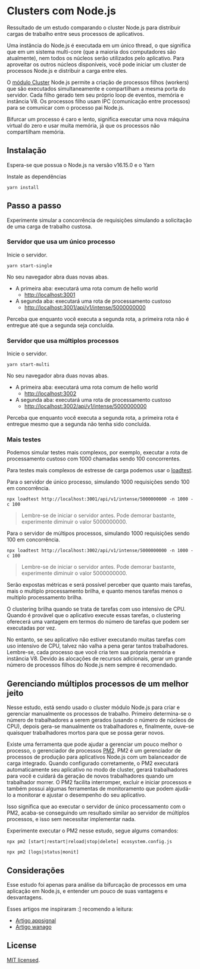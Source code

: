# Clusters com Node.js

Ressultado de um estudo comparando o cluster Node.js para distribuir cargas de trabalho entre seus processos de aplicativos.

Uma instância do Node.js é executada em um único thread, o que significa que em um sistema multi-core (que a maioria dos computadores são atualmente), nem todos os núcleos serão utilizados pelo aplicativo. Para aproveitar os outros núcleos disponíveis, você pode iniciar um cluster de processos Node.js e distribuir a carga entre eles.

O [módulo Cluster](https://nodejs.org/api/cluster.html) Node.js permite a criação de processos filhos (workers) que são executados simultaneamente e compartilham a mesma porta do servidor. Cada filho gerado tem seu próprio loop de eventos, memória e instância V8. Os processos filho usam IPC (comunicação entre processos) para se comunicar com o processo pai Node.js.

Bifurcar um processo é caro e lento, significa executar uma nova máquina virtual do zero e usar muita memória, já que os processos não compartilham memória.

## Instalação

Espera-se que possua o Node.js na versão v16.15.0 e o Yarn

Instale as dependências

```
yarn install
```

## Passo a passo

Experimente simular a concorrência de requisições simulando a solicitação de uma carga de trabalho custosa.

### Servidor que usa um único processo

Inicie o servidor.

```
yarn start-single
```

No seu navegador abra duas novas abas.

*  A primeira aba: executará uma rota comum de hello world
    * [http://localhost:3001](http://localhost:3001)
*  A segunda aba: executará uma rota de processamento custoso
    * [http://localhost:3001/api/v1/intense/5000000000](http://localhost:3001/api/v1/intense/5000000000)

Perceba que enquanto você executa a segunda rota, a primeira rota não é entregue até que a segunda seja concluída.

### Servidor que usa múltiplos processos

Inicie o servidor.

```
yarn start-multi
```

No seu navegador abra duas novas abas.

*  A primeira aba: executará uma rota comum de hello world
    * [http://localhost:3002](http://localhost:3002)
*  A segunda aba: executará uma rota de processamento custoso
    * [http://localhost:3002/api/v1/intense/5000000000](http://localhost:3002/api/v1/intense/5000000000)

Perceba que enquanto você executa a segunda rota, a primeira rota é entregue mesmo que a segunda não tenha sido concluída.

### Mais testes

Podemos simular testes mais complexos, por exemplo, executar a rota de processamento custoso com 1000 chamadas sendo 100 concorrentes.

Para testes mais complexos de estresse de carga podemos usar o [loadtest](https://www.npmjs.com/package/loadtest).

Para o servidor de único processo, simulando 1000 requisições sendo 100 em concorrência.

```
npx loadtest http://localhost:3001/api/v1/intense/5000000000 -n 1000 -c 100
```

> Lembre-se de iniciar o servidor antes. Pode demorar bastante, experimente diminuir o valor 5000000000.


Para o servidor de múltipos processos, simulando 1000 requisições sendo 100 em concorrência.

```
npx loadtest http://localhost:3002/api/v1/intense/5000000000 -n 1000 -c 100
```

> Lembre-se de iniciar o servidor antes. Pode demorar bastante, experimente diminuir o valor 5000000000.

Serão expostas métricas e será possível perceber que quanto mais tarefas, mais o multiplo processamento brilha, e quanto menos tarefas menos o multiplo processamento brilha.

O clustering brilha quando se trata de tarefas com uso intensivo de CPU. Quando é provável que o aplicativo execute essas tarefas, o clustering oferecerá uma vantagem em termos do número de tarefas que podem ser executadas por vez.

No entanto, se seu aplicativo não estiver executando muitas tarefas com uso intensivo de CPU, talvez não valha a pena gerar tantos trabalhadores. Lembre-se, cada processo que você cria tem sua própria memória e instância V8. Devido às alocações de recursos adicionais, gerar um grande número de processos filhos do Node.js nem sempre é recomendado.

## Gerenciando múltiplos processos de um melhor jeito

Nesse estudo, está sendo usado o cluster módulo Node.js para criar e gerenciar manualmente os processos de trabalho. Primeiro determina-se o número de trabalhadores a serem gerados (usando o número de núcleos de CPU), depois gera-se manualmente os trabalhadores e, finalmente, ouve-se quaisquer trabalhadores mortos para que se possa gerar novos.

Existe uma ferramenta que pode ajudar a gerenciar um pouco melhor o processo, o gerenciador de processos [PM2](https://pm2.keymetrics.io/). PM2 é um gerenciador de processos de produção para aplicativos Node.js com um balanceador de carga integrado. Quando configurado corretamente, o PM2 executará automaticamente seu aplicativo no modo de cluster, gerará trabalhadores para você e cuidará da geração de novos trabalhadores quando um trabalhador morrer. O PM2 facilita interromper, excluir e iniciar processos e também possui algumas ferramentas de monitoramento que podem ajudá-lo a monitorar e ajustar o desempenho do seu aplicativo.

Isso significa que ao executar o servidor de único processamento com o PM2, acaba-se conseguindo um resultado similar ao servidor de múltiplos processos, e isso sem necessitar implementar nada.

Experimente executar o PM2 nesse estudo, segue algums comandos:

```
npx pm2 [start|restart|reload|stop|delete] ecosystem.config.js

npx pm2 [logs|status|monit]
```

## Considerações

Esse estudo foi apenas para análise da bifurcação de processos em uma aplicação em Node.js, e entender um pouco de suas vantagens e desvantagens.

Esses artigos me inspiraram :] recomendo a leitura:

- [Artigo appsignal](https://blog.appsignal.com/2021/02/03/improving-node-application-performance-with-clustering.html)
- [Artigo wanago](https://wanago.io/2019/04/29/node-js-typescript-power-of-many-processes-cluster/)

## License

[MIT licensed](LICENSE).

